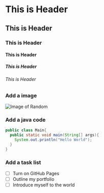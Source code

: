 # This is Header
## This is Header
### This is Header
#### This is Header
##### This is Header
###### This is Header
### Add a image
![Image of Random](https://images.pexels.com/photos/16776919/pexels-photo-16776919/free-photo-of-blue-motor-scooter-standing-outside-a-beauty-center.jpeg?auto=compress&cs=tinysrgb&w=600&lazy=load)

### Add a java code
```java
public class Main{
  public static void main(String[] args){
    System.out.println("Hello World");
  }
}
```
### Add a task list
- [ ] Turn on GitHub Pages
- [ ] Outline my portfolio
- [ ] Introduce myself to the world
